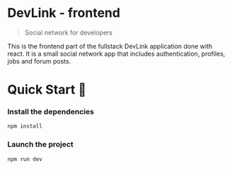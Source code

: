# DevLink - frontend

> Social network for developers

This is the frontend part of the fullstack DevLink application done with react. It is a small social network app that includes authentication, profiles, jobs and forum posts.

# Quick Start 🚀

### Install the dependencies

```bash
npm install
```

### Launch the project

```bash
npm run dev
```
